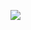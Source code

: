 ![](https://media.discordapp.net/attachments/1217783908247142440/1354109577246933123/skin_cha_main_1.png?ex=67edfb91&is=67ecaa11&hm=7c8126514080e7aa9633eed7415afce5fbe8b70fd980fb87f530988b81531972&=&format=webp&quality=lossless)
